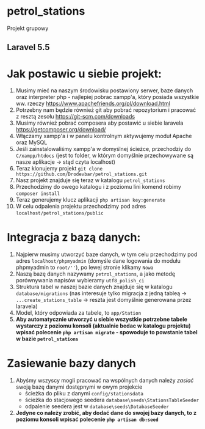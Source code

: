 # petrol_stations
Projekt grupowy

## Laravel 5.5

# Jak postawic u siebie projekt:
1. Musimy mieć na naszym środowisku postawiony serwer, baze danych oraz interpreter php - najlepiej pobrac
xampp'a, który posiada wszystkie ww. rzeczy
https://www.apachefriends.org/pl/download.html
2. Potrzebny nam będzie również git aby pobrać repozytorium i pracować z resztą zesołu
https://git-scm.com/downloads
3. Musimy również pobrać composera aby postawić u siebie laravela
https://getcomposer.org/download/
4. Włączamy xampp'a i w panelu kontrolnym aktywujemy moduł Apache oraz MySQL
5. Jeśli zainstalowaliśmy xampp'a w domyślnej ścieżce, przechodziy do `C/xampp/htdocs` (jest to folder, w którym domyślnie przechowywane są nasze aplikacje -> stąd czyta localhost)
6. Teraz klonujemy projekt
`git clone https://github.com/Drodevbar/petrol_stations.git`
7. Nasz projekt znajduje się teraz w katalogu `petrol_stations`
9. Przechodzimy do owego katalogu i z poziomu lini komend robimy `composer install`
10. Teraz generujemy klucz aplikacji `php artisan key:generate`
11. W celu odpalenia projektu przechodzimy pod adres `localhost/petrol_stations/public`

# Integracja z bazą danych:
1. Najpierw musimy utworzyć baze danych, w tym celu przechodzimy pod adres
`localhost/phpmyadmin` (domyśle dane logowania do modułu phpmyadmin to `root/''`), po lewej stronie klikamy `Nowa`
2. Naszą bazę danych nazywamy `petrol_stations`, a jako metodę porównywania napisów wybieramy `utf8_polish_ci`
4. Struktura tabel w naszej bazie danych znajduje się w katalogu `database/migrations` (nas interesuje tylko migracja z jedną tableą -> `...create_stations_table` -> reszta jest domyślnie generowana przez laravela)
5. Model, który odpowiada za tabele, to `app/Station`
6. **Aby automatycznie utworzyć u siebie wszystkie potrzebne tabele wystarczy z poziomu konsoli (aktualnie bedac w katalogu projektu) wpisać polecenie `php artisan migrate` - spowoduje to powstanie tabel w bazie `petrol_stations`**

# Zasiewanie bazy danych
1. Abyśmy wszyscy mogli pracować na wspólnych danych należy *zasiać* swoją bazę danymi dostępnymi w owym projekcie
    * ścieżka do pliku z danymi `config/stationsdata`
    * ścieżka do stacjowego seedera `database\seeds\StationsTableSeeder`
    * odpalenie seedera jest w `database\seeds\DatabaseSeeder`
2. **Jedyne co należy zrobić, aby dodać dane do swojej bazy danych, to z poziomu konsoli wpisać polecenie `php artisan db:seed`**

